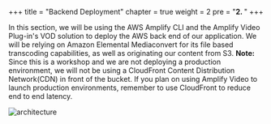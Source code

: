 +++
title = "Backend Deployment"
chapter = true
weight = 2
pre = "<b>2. </b>"
+++

In this section, we will be using the AWS Amplify CLI and the Amplify Video Plug-in's VOD solution to deploy the AWS back end of our application. We will be relying on Amazon Elemental Mediaconvert for its file based transcoding capabilities, as well as originating our content from S3. **Note:** Since this is a workshop and we are not deploying a production environment, we will not be using a CloudFront Content Distribution Network(CDN) in front of the bucket. If you plan on using Amplify Video to launch production environments, remember to use CloudFront to reduce end to end latency.

 ![architecture](https://www.amplify-video.com/unicornflix/amplify_arch.png)
